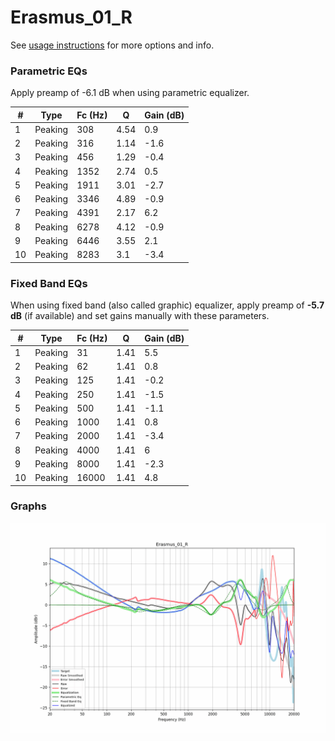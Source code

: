 # Erasmus_01_R
See [usage instructions](https://github.com/jaakkopasanen/AutoEq#usage) for more options and info.

### Parametric EQs
Apply preamp of -6.1 dB when using parametric equalizer.

|   # | Type    |   Fc (Hz) |    Q |   Gain (dB) |
|-----|---------|-----------|------|-------------|
|   1 | Peaking |       308 | 4.54 |         0.9 |
|   2 | Peaking |       316 | 1.14 |        -1.6 |
|   3 | Peaking |       456 | 1.29 |        -0.4 |
|   4 | Peaking |      1352 | 2.74 |         0.5 |
|   5 | Peaking |      1911 | 3.01 |        -2.7 |
|   6 | Peaking |      3346 | 4.89 |        -0.9 |
|   7 | Peaking |      4391 | 2.17 |         6.2 |
|   8 | Peaking |      6278 | 4.12 |        -0.9 |
|   9 | Peaking |      6446 | 3.55 |         2.1 |
|  10 | Peaking |      8283 | 3.1  |        -3.4 |

### Fixed Band EQs
When using fixed band (also called graphic) equalizer, apply preamp of **-5.7 dB** (if available) and set gains manually with these parameters.

|   # | Type    |   Fc (Hz) |    Q |   Gain (dB) |
|-----|---------|-----------|------|-------------|
|   1 | Peaking |        31 | 1.41 |         5.5 |
|   2 | Peaking |        62 | 1.41 |         0.8 |
|   3 | Peaking |       125 | 1.41 |        -0.2 |
|   4 | Peaking |       250 | 1.41 |        -1.5 |
|   5 | Peaking |       500 | 1.41 |        -1.1 |
|   6 | Peaking |      1000 | 1.41 |         0.8 |
|   7 | Peaking |      2000 | 1.41 |        -3.4 |
|   8 | Peaking |      4000 | 1.41 |         6   |
|   9 | Peaking |      8000 | 1.41 |        -2.3 |
|  10 | Peaking |     16000 | 1.41 |         4.8 |

### Graphs
![](./Erasmus_01_R.png)
